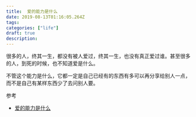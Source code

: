 ```yaml
---
title:  爱的能力是什么
date: 2019-08-13T01:16:05.264Z
tags: 
categories: ["life"]
draft: true
description: 
---
```




很多的人，终其一生，都没有被人爱过，终其一生，也没有真正爱过谁。甚至很多的人，到死的时候，也不知道爱是什么。

不管这个能力是什么，它都一定是自己已经有的东西有多可以再分享给别人一点，而不是自己有某样东西少了去问别人要。

参考  

- [爱的能力是什么](https://www.zhihu.com/question/26156822)